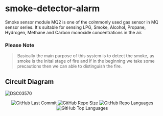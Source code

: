 # smoke-detector-alarm
Smoke sensor module MQ2 is one of the colmmonly used gas sensor in MQ sensor series. It's suitable for sensing LPG, Smoke, Alcohol, Propane, Hydrogen, Methane and Carbon monoxide concentrations in the air. 

### Please Note
> Basically the main purpose of this system is to detect the smoke, as smoke is the inital stage of fire and if in the beginning we take some precautions then we can able to distinguish the fire.


## Circuit Diagram
![DSC03570](https://user-images.githubusercontent.com/63573906/163924387-d59097f8-f6d6-4ff5-8b95-03f4c4fe6243.JPG)


<div align="center">
<img alt="GitHub Last Commit" src="https://img.shields.io/github/last-commit/vidhi09-tech/smoke-detector-alarm"> 
<img alt="GitHub Repo Size" src="https://img.shields.io/github/repo-size/vidhi09-tech/smoke-detector-alarm">
<img alt="GitHub Repo Languages" src="https://img.shields.io/github/languages/count/vidhi09-tech/smoke-detector-alarm">
<img alt="GitHub Top Languages" src="https://img.shields.io/github/languages/top/vidhi09-tech/smoke-detector-alarm">
</div>
